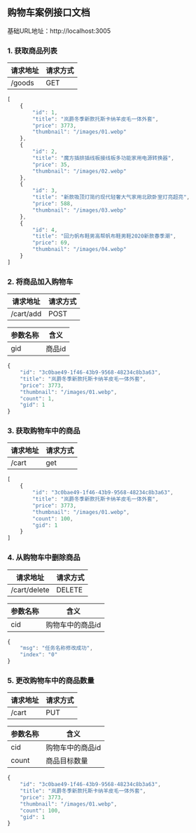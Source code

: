 ## 购物车案例接口文档

基础URL地址：http://localhost:3005

### 1. 获取商品列表

| 请求地址 | 请求方式 |
| -------- | -------- |
| /goods   | GET      |

```javascript
[
    {
        "id": 1,
        "title": "岚爵冬季新款托斯卡纳羊皮毛一体外套",
        "price": 3773,
        "thumbnail": "/images/01.webp"
    },
    {
        "id": 2,
        "title": "魔方插排插线板接线板多功能家用电源转换器",
        "price": 35,
        "thumbnail": "/images/02.webp"
    },
    {
        "id": 3,
        "title": "新款吸顶灯简约现代轻奢大气家用北欧卧室灯亮超亮",
        "price": 588,
        "thumbnail": "/images/03.webp"
    },
    {
        "id": 4,
        "title": "回力帆布鞋男高帮帆布鞋男鞋2020新款春季潮",
        "price": 69,
        "thumbnail": "/images/04.webp"
    }
]
```

### 2. 将商品加入购物车

| 请求地址  | 请求方式 |
| --------- | -------- |
| /cart/add | POST     |

| 参数名称 | 含义   |
| -------- | ------ |
| gid      | 商品id |

```javascript
{
    "id": "3c0bae49-1f46-43b9-9568-48234c8b3a63",
    "title": "岚爵冬季新款托斯卡纳羊皮毛一体外套",
    "price": 3773,
    "thumbnail": "/images/01.webp",
    "count": 1,
    "gid": 1
}
```

### 3. 获取购物车中的商品

| 请求地址 | 请求方式 |
| -------- | -------- |
| /cart    | get      |

```javascript
[
    {
        "id": "3c0bae49-1f46-43b9-9568-48234c8b3a63",
        "title": "岚爵冬季新款托斯卡纳羊皮毛一体外套",
        "price": 3773,
        "thumbnail": "/images/01.webp",
        "count": 100,
        "gid": 1
    }
]
```

### 4. 从购物车中删除商品

| 请求地址     | 请求方式 |
| ------------ | -------- |
| /cart/delete | DELETE   |

| 参数名称 | 含义             |
| -------- | ---------------- |
| cid      | 购物车中的商品id |

```javascript
{
    "msg": "任务名称修改成功",
    "index": "0"
}
```

### 5. 更改购物车中的商品数量

| 请求地址 | 请求方式 |
| -------- | -------- |
| /cart    | PUT      |

| 参数名称 | 含义             |
| -------- | ---------------- |
| cid      | 购物车中的商品id |
| count    | 商品目标数量     |

```javascript
{
    "id": "3c0bae49-1f46-43b9-9568-48234c8b3a63",
    "title": "岚爵冬季新款托斯卡纳羊皮毛一体外套",
    "price": 3773,
    "thumbnail": "/images/01.webp",
    "count": 100,
    "gid": 1
}
```

